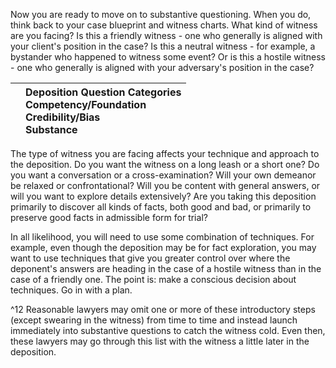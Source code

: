 
Now you are ready to move on to substantive questioning. When you do, think back to your case blueprint and witness charts. What kind of witness are you facing? Is this a friendly witness - one who generally is aligned with your client's position in the case? Is this a neutral witness - for example, a bystander who happened to witness some event? Or is this a hostile witness - one who generally is aligned with your adversary's position in the case?

| | Deposition Question Categories <br> Competency/Foundation <br> Credibility/Bias <br> Substance |
| :-- | :-- |

The type of witness you are facing affects your technique and approach to the deposition. Do you want the witness on a long leash or a short one? Do you want a conversation or a cross-examination? Will your own demeanor be relaxed or confrontational? Will you be content with general answers, or will you want to explore details extensively? Are you taking this deposition primarily to discover all kinds of facts, both good and bad, or primarily to preserve good facts in admissible form for trial?

In all likelihood, you will need to use some combination of techniques. For example, even though the deposition may be for fact exploration, you may want to use techniques that give you greater control over where the deponent's answers are heading in the case of a hostile witness than in the case of a friendly one. The point is: make a conscious decision about techniques. Go in with a plan.


^12 Reasonable lawyers may omit one or more of these introductory steps (except swearing in the witness) from time to time and instead launch immediately into substantive questions to catch the witness cold. Even then, these lawyers may go through this list with the witness a little later in the deposition.